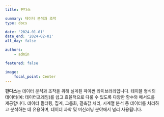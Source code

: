 ```yaml
---
title: 판다스

summary: 데이터 분석과 조작
type: docs

date: '2024-01-01'
date_end: '2024-02-01'
all_day: false

authors:
    - admin

featured: false

image:
    focal_point: Center
---
```

**판다스**는 데이터 분석과 조작을 위해 설계된 파이썬 라이브러리입니다. 테이블 형식의 데이터(예: 데이터프레임)를 쉽고 효율적으로 다룰 수 있도록 다양한 함수와 메서드를 제공합니다. 데이터 필터링, 집계, 그룹화, 결측값 처리, 시계열 분석 등 데이터를 처리하고 분석하는 데 유용하며, 데이터 과학 및 머신러닝 분야에서 널리 사용됩니다.